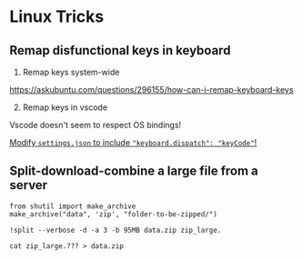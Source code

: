 # Linux Tricks

## Remap disfunctional keys in keyboard

1. Remap keys system-wide

https://askubuntu.com/questions/296155/how-can-i-remap-keyboard-keys

2. Remap keys in vscode

Vscode doesn't seem to respect OS bindings!

[Modify `settings.json` to include `"keyboard.dispatch": "keyCode"`!](https://github.com/microsoft/vscode/issues/23991)

## Split-download-combine a large file from a server

```text
from shutil import make_archive
make_archive("data", 'zip', "folder-to-be-zipped/")

!split --verbose -d -a 3 -b 95MB data.zip zip_large.

cat zip_large.??? > data.zip
```

